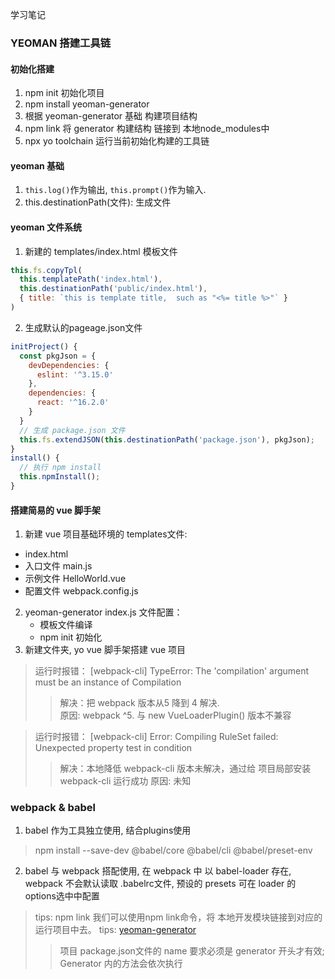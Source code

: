 学习笔记

### YEOMAN 搭建工具链
#### 初始化搭建
1. npm init 初始化项目
2. npm install yeoman-generator
3. 根据 yeoman-generator 基础 构建项目结构
4. npm link 将 generator 构建结构 链接到 本地node_modules中
5. npx yo toolchain 运行当前初始化构建的工具链

#### yeoman 基础
1. <code>this.log()</code>作为输出,  <code>this.prompt()</code>作为输入.
2. this.destinationPath(文件): 生成文件

#### yeoman 文件系统
1. 新建的 templates/index.html 模板文件
```js
this.fs.copyTpl(
  this.templatePath('index.html'),
  this.destinationPath('public/index.html'),
  { title: `this is template title,  such as "<%= title %>"` }
)
```
2. 生成默认的pageage.json文件
```js
initProject() {
  const pkgJson = {
    devDependencies: {
      eslint: '^3.15.0'
    },
    dependencies: {
      react: '^16.2.0'
    }
  }
  // 生成 package.json 文件
  this.fs.extendJSON(this.destinationPath('package.json'), pkgJson);
}
install() {
  // 执行 npm install
  this.npmInstall();
}
```

#### 搭建简易的 vue 脚手架
1. 新建 vue 项目基础环境的 templates文件:
  - index.html
  - 入口文件 main.js
  - 示例文件 HelloWorld.vue
  - 配置文件 webpack.config.js
2. yeoman-generator index.js 文件配置：
   - 模板文件编译
   - npm init 初始化
3. 新建文件夹, yo vue 脚手架搭建 vue 项目
  > 运行时报错： [webpack-cli] TypeError: The 'compilation' argument must be an instance of Compilation
  >> 解决：把 webpack 版本从5 降到 4 解决.  
  >> 原因: webpack ^5. 与 new VueLoaderPlugin() 版本不兼容

  > 运行时报错： [webpack-cli] Error: Compiling RuleSet failed: Unexpected property test in condition
  >> 解决：本地降低 webpack-cli 版本未解决，通过给 项目局部安装webpack-cli 运行成功
  >> 原因: 未知

### webpack & babel
1. babel 作为工具独立使用, 结合plugins使用
  > npm install --save-dev @babel/core @babel/cli @babel/preset-env
2. babel 与 webpack 搭配使用, 在 webpack 中 以 babel-loader 存在, webpack 不会默认读取 .babelrc文件, 预设的 presets 可在 loader 的 options选中中配置

> tips: npm link 我们可以使用npm link命令，将 本地开发模块链接到对应的运行项目中去。
> tips: [yeoman-generator](http://yeoman.io) 
>> 项目 package.json文件的 name 要求必须是 generator 开头才有效;
>> Generator 内的方法会依次执行
